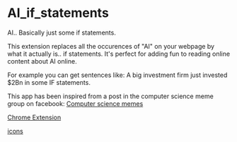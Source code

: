 # AI_if_statements
AI.. Basically just some if statements.

This extension replaces all the occurences of "AI" on your webpage by what it actually is.. if statements. It's perfect for adding fun to reading online content about AI online.

For example you can get sentences like: A big investment firm just invested $2Bn in some IF statements. 


This app has been inspired from a post in the computer science meme group on facebook: [Computer science memes](https://www.facebook.com/groups/492568497754278/)


[Chrome Extension](https://chrome.google.com/webstore/detail/ai-just-some-if-statement/ihdinhfmngbefhhajfjankbpphnflfbd)


[icons](https://www.freepik.com/free-photos-vectors/business)

